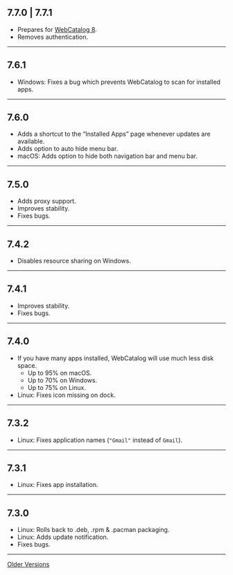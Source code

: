 ## 7.7.0 | 7.7.1
- Prepares for [WebCatalog 8](https://github.com/webcatalog/webcatalog/pull/212).
- Removes authentication.

---

## 7.6.1
- Windows: Fixes a bug which prevents WebCatalog to scan for installed apps.

---

## 7.6.0
- Adds a shortcut to the “Installed Apps” page whenever updates are available.
- Adds option to auto hide menu bar.
- macOS: Adds option to hide both navigation bar and menu bar.

---

## 7.5.0
- Adds proxy support.
- Improves stability.
- Fixes bugs.

---

## 7.4.2
- Disables resource sharing on Windows.

---

## 7.4.1
- Improves stability.
- Fixes bugs.

---

## 7.4.0
- If you have many apps installed, WebCatalog will use much less disk space.
  - Up to 95% on macOS.
  - Up to 70% on Windows.
  - Up to 75% on Linux.
- Linux: Fixes icon missing on dock.

---

## 7.3.2
- Linux: Fixes application names (`"Gmail"` instead of `Gmail`).

---

## 7.3.1
- Linux: Fixes app installation.

---

## 7.3.0
- Linux: Rolls back to .deb, .rpm & .pacman packaging.
- Linux: Adds update notification.
- Fixes bugs.

---
[Older Versions](https://raw.githubusercontent.com/webcatalog/webcatalog/master/RELEASE_NOTES0.md)
